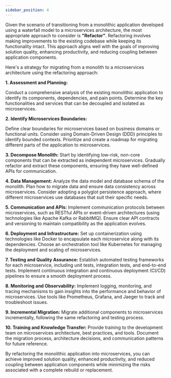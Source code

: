 ```yaml
---
sidebar_position: 4
---
```


Given the scenario of transitioning from a monolithic application developed using a waterfall model to a microservices architecture, the most appropriate approach to consider is **"Refactor"**. Refactoring involves making improvements to the existing codebase while keeping its functionality intact. This approach aligns well with the goals of improving solution quality, enhancing productivity, and reducing coupling between application components.

Here's a strategy for migrating from a monolith to a microservices architecture using the refactoring approach:

**1. Assessment and Planning:**

Conduct a comprehensive analysis of the existing monolithic application to identify its components, dependencies, and pain points.
Determine the key functionalities and services that can be decoupled and isolated as microservices.

**2. Identify Microservices Boundaries:**

Define clear boundaries for microservices based on business domains or functional units. Consider using Domain-Driven Design (DDD) principles to identify bounded contexts.
Prioritize and create a roadmap for migrating different parts of the application to microservices.

**3. Decompose Monolith:**
Start by identifying low-risk, non-core components that can be extracted as independent microservices.
Gradually refactor and extract these components, ensuring they have well-defined APIs for communication.

**4. Data Management:**
Analyze the data model and database schema of the monolith. Plan how to migrate data and ensure data consistency across microservices.
Consider adopting a polyglot persistence approach, where different microservices use databases that suit their specific needs.

**5. Communication and APIs:**
Implement communication protocols between microservices, such as RESTful APIs or event-driven architectures (using technologies like Apache Kafka or RabbitMQ).
Ensure clear API contracts and versioning to maintain compatibility as the application evolves.

**6. Deployment and Infrastructure:**
Set up containerization using technologies like Docker to encapsulate each microservice along with its dependencies.
Choose an orchestration tool like Kubernetes for managing the deployment and scaling of microservices.

**7. Testing and Quality Assurance:**
Establish automated testing frameworks for each microservice, including unit tests, integration tests, and end-to-end tests.
Implement continuous integration and continuous deployment (CI/CD) pipelines to ensure a smooth deployment process.

**8. Monitoring and Observability:**
Implement logging, monitoring, and tracing mechanisms to gain insights into the performance and behavior of microservices.
Use tools like Prometheus, Grafana, and Jaeger to track and troubleshoot issues.

**9. Incremental Migration:**
Migrate additional components to microservices incrementally, following the same refactoring and testing process.

**10. Training and Knowledge Transfer:**
Provide training to the development team on microservices architecture, best practices, and tools.
Document the migration process, architecture decisions, and communication patterns for future reference.


By refactoring the monolithic application into microservices, you can achieve improved solution quality, enhanced productivity, and reduced coupling between application components while minimizing the risks associated with a complete rebuild or replacement.




